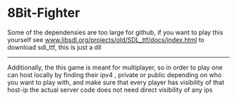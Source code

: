 ﻿# 8Bit-Fighter

 Some of the dependensies are too large for github, if you want to play this yourself
 see  www.libsdl.org/projects/old/SDL_ttf/docs/index.html
 to download sdl_ttf, this is just a dll 

---

Additionally, the this game is meant for multiplayer, so in order to play
one can host locally by finding their ipv4 , private or public depending on
who you want to play with, and make sure that every player has visibility of that host-ip
the actual server code does not need direct visibility of any ips
